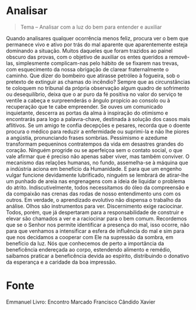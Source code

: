 # Analisar

> Tema – Analisar com a luz do bem para entender e auxiliar

Quando analisares qualquer ocorrência menos feliz, procura ver o bem que permanece vivo e ativo por trás do mal aparente que aparentemente esteja dominando a situação.
Muitos daqueles que foram trazidos ao painel obscuro das provas, com o objetivo de auxiliar os entes queridos a removê-las, simplesmente complicam-nas pelo hábito de se fixarem nas trevas, com esquecimento da nossa obrigação de clarear fraternalmente o caminho.
Que dizer do bombeiro que atirasse petróleo à fogueira, sob o pretexto de extinguir as chamas do incêndio?
Sempre que as circunstâncias te coloquem no tribunal da própria observação algum quadro de sofrimento ou desequilíbrio, deixa que o ar puro da fé positiva no valor do serviço te ventile a cabeça e surpreenderás o ângulo propício ao consolo ou à recuperação que te cabe empreender.
Se ouves um comunicado inquietante, descerra as portas da alma à inspiração do otimismo e encontrarás para logo a palavra-chave, destinada à solução dos casos mais aflitivos. Se um amigo te confia decepções e pesares, recorda que o doente procura o médico para reduzir a enfermidade ou suprimi-la e não lhe piores a angústia, pronunciando frases sombrias.
Pessimismo e azedume transformam pequeninos contratempos da vida em desastres grandes do coração.
Ninguém progride ou se aperfeiçoa sem o contato social, o que vale afirmar que é preciso não apenas saber viver, mas também conviver.
O mecanismo das relações humanas, no fundo, assemelha-se à máquina que a indústria aciona em benefício da Humanidade. E para que um engenho vulgar funcione devidamente lubrificado, ninguém se lembrará de atirar-lhe um punhado de areia nas engrenagens com a ideia de liquidar o problema do atrito. Indiscutivelmente, todos necessitamos do óleo da compreensão e da compaixão nas crenas das rodas de nosso entendimento uns com os outros.
Em verdade, o aprendizado evolutivo não dispensa o trabalho da análise. Olhos são instrumentos para ver. Discernimento exige raciocinar. Todos, porém, que já despertaram para a responsabilidade de construir e elevar são chamados a ver e a raciocinar para o bem comum.
Recordemos que se o Senhor nos permite identificar a presença do mal, isso ocorre, não para que venhamos a intensificar a esfera de influência do mal e sim para que nos decidamos a cooperar com Ele na supressão da sombra, em benefício da luz.
Nós que conhecemos de perto a importância da beneficência endereçada ao corpo, estendendo alimento e remédio, saibamos praticar a beneficência devida ao espírito, distribuindo o donativo da esperança e a caridade da boa impressão.

# Fonte
Emmanuel
Livro: Encontro Marcado
Francisco Cândido Xavier
